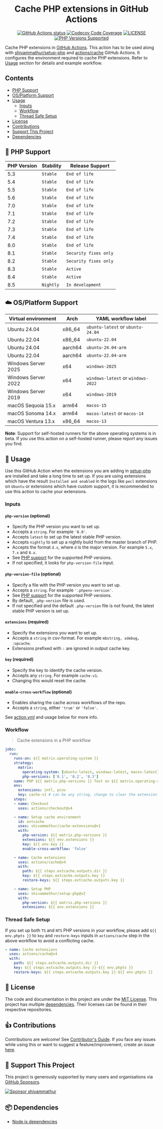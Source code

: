 <h1 align="center">Cache PHP extensions in GitHub Actions</h1>

<p align="center">
  <a href="https://github.com/shivammathur/cache-extensions" title="Cache PHP extensions in GitHub Actions"><img alt="GitHub Actions status" src="https://github.com/shivammathur/cache-extensions/workflows/Node%20test%20workflow/badge.svg"></a>
  <a href="https://codecov.io/gh/shivammathur/cache-extensions" title="Code coverage"><img alt="Codecov Code Coverage" src="https://codecov.io/gh/shivammathur/cache-extensions/branch/master/graph/badge.svg"></a>
  <a href="https://github.com/shivammathur/cache-extensions/blob/master/LICENSE" title="license"><img alt="LICENSE" src="https://img.shields.io/badge/license-MIT-428f7e.svg?logo=open%20source%20initiative&logoColor=white&labelColor=555555"></a>
  <a href="#tada-php-support" title="PHP Versions Supported"><img alt="PHP Versions Supported" src="https://img.shields.io/badge/php-5.3%20to%208.5-777bb3.svg?logo=php&logoColor=white&labelColor=555555"></a>
</p>

Cache PHP extensions in [GitHub Actions](https://github.com/features/actions "GitHub Actions"). This action has to be used along with [shivammathur/setup-php](https://github.com/shivammathur/setup-php "Setup PHP") and [actions/cache](https://github.com/actions/cache "Cache in GitHub Actions") GitHub Actions. It configures the environment required to cache PHP extensions. Refer to [Usage](#memo-usage "How to use this") section for details and example workflow.

## Contents

- [PHP Support](#tada-php-support)
- [OS/Platform Support](#cloud-osplatform-support)
- [Usage](#memo-usage)
  - [Inputs](#inputs)
  - [Workflow](#workflow)
  - [Thread Safe Setup](#thread-safe-setup)
- [License](#scroll-license)
- [Contributions](#1-contributions)
- [Support This Project](#sparkling_heart-support-this-project)
- [Dependencies](#package-dependencies)

## :tada: PHP Support

|PHP Version|Stability|Release Support|
|--- |--- |--- |
|5.3|`Stable`|`End of life`|
|5.4|`Stable`|`End of life`|
|5.5|`Stable`|`End of life`|
|5.6|`Stable`|`End of life`|
|7.0|`Stable`|`End of life`|
|7.1|`Stable`|`End of life`|
|7.2|`Stable`|`End of life`|
|7.3|`Stable`|`End of life`|
|7.4|`Stable`|`End of life`|
|8.0|`Stable`|`End of life`|
|8.1|`Stable`|`Security fixes only`|
|8.2|`Stable`|`Security fixes only`|
|8.3|`Stable`|`Active`|
|8.4|`Stable`|`Active`|
|8.5|`Nightly`|`In development`|

## :cloud: OS/Platform Support

| Virtual environment | Arch    | YAML workflow label                |
|---------------------|---------|------------------------------------|
| Ubuntu 24.04        | x86_64  | `ubuntu-latest` or `ubuntu-24.04`  |
| Ubuntu 22.04        | x86_64  | `ubuntu-22.04`                     |
| Ubuntu 24.04        | aarch64 | `ubuntu-24.04-arm`                 |
| Ubuntu 22.04        | aarch64 | `ubuntu-22.04-arm`                 |
| Windows Server 2025 | x64     | `windows-2025`                     |
| Windows Server 2022 | x64     | `windows-latest` or `windows-2022` |
| Windows Server 2019 | x64     | `windows-2019`                     |
| macOS Sequoia 15.x  | arm64   | `macos-15`                         |
| macOS Sonoma 14.x   | arm64   | `macos-latest` or `macos-14`       |
| macOS Ventura 13.x  | x86_64  | `macos-13`                         |

**Note**: Support for self-hosted runners for the above operating systems is in beta. If you use this action on a self-hosted runner, please report any issues you find.

## :memo: Usage

Use this GitHub Action when the extensions you are adding in [setup-php](https://github.com/shivammathur/setup-php "setup-php GitHub Action") are installed and take a long time to set up. If you are using extensions which have the result `Installed and enabled` in the logs like `pecl` extensions on `Ubuntu` or extensions which have custom support, it is recommended to use this action to cache your extensions.

### Inputs

#### `php-version` (optional)

- Specify the PHP version you want to set up.
- Accepts a `string`. For example `'8.0'`.
- Accepts `latest` to set up the latest stable PHP version.
- Accepts `nightly` to set up a nightly build from the master branch of PHP.
- Accepts the format `d.x`, where `d` is the major version. For example `5.x`, `7.x` and `8.x`.
- See [PHP support](#tada-php-support) for the supported PHP versions.
- If not specified, it looks for `php-version-file` input.

#### `php-version-file` (optional)

- Specify a file with the PHP version you want to set up.
- Accepts a `string`. For example `'.phpenv-version'`.
- See [PHP support](#tada-php-support) for the supported PHP versions.
- By default, `.php-version` file is used.
- If not specified and the default `.php-version` file is not found, the latest stable PHP version is set up.

#### `extensions` (required)

- Specify the extensions you want to set up.
- Accepts a `string` in csv-format. For example `mbstring, xdebug, :opcache`.
- Extensions prefixed with `:` are ignored in output cache key.

#### `key` (required)

- Specify the key to identify the cache version.
- Accepts any `string`. For example `cache-v1`.
- Changing this would reset the cache.

#### `enable-cross-workflow` (optional)

- Enables sharing the cache across workflows of the repo.
- Accepts a `string`, either `'true'` or `'false'`.

See [action.yml](action.yml "Metadata for this GitHub Action") and usage below for more info.

### Workflow

> Cache extensions in a PHP workflow

```yaml
jobs:
  run:
    runs-on: ${{ matrix.operating-system }}
    strategy:
      matrix:
        operating-system: [ubuntu-latest, windows-latest, macos-latest]
        php-versions: ['8.1', '8.2', '8.3']
    name: PHP ${{ matrix.php-versions }} Test on ${{ matrix.operating-system }}
    env:
      extensions: intl, pcov
      key: cache-v1 # can be any string, change to clear the extension cache.
    steps:
    - name: Checkout
      uses: actions/checkout@v4

    - name: Setup cache environment
      id: extcache
      uses: shivammathur/cache-extensions@v1
      with:
        php-version: ${{ matrix.php-versions }}
        extensions: ${{ env.extensions }}
        key: ${{ env.key }}
        enable-cross-workflow: 'false'

    - name: Cache extensions
      uses: actions/cache@v4
      with:
        path: ${{ steps.extcache.outputs.dir }}
        key: ${{ steps.extcache.outputs.key }}
        restore-keys: ${{ steps.extcache.outputs.key }}

    - name: Setup PHP
      uses: shivammathur/setup-php@v2
      with:
        php-version: ${{ matrix.php-versions }}
        extensions: ${{ env.extensions }}
```

### Thread Safe Setup

If you set up both `TS` and `NTS` PHP versions in your workflow, please add `${{ env.phpts }}` to `key` and `restore-keys` inputs in `actions/cache` step in the above workflow to avoid a conflicting cache.

```yaml
- name: Cache extensions
  uses: actions/cache@v4
  with:
    path: ${{ steps.extcache.outputs.dir }}
    key: ${{ steps.extcache.outputs.key }}-${{ env.phpts }}
    restore-keys: ${{ steps.extcache.outputs.key }}-${{ env.phpts }}
```

## :scroll: License

The code and documentation in this project are under the [MIT License](LICENSE "License for shivammathur/cache-extensions"). This project has multiple [dependencies](https://github.com/shivammathur/cache-extensions/network/dependencies "Dependencies for this PHP Action"). Their licenses can be found in their respective repositories.

## :+1: Contributions

Contributions are welcome! See [Contributor's Guide](.github/CONTRIBUTING.md "shivammathur/cache-extensions contribution guide"). If you face any issues while using this or want to suggest a feature/improvement, create an issue [here](https://github.com/shivammathur/cache-extensions/issues "Issues reported").

## :sparkling_heart: Support This Project

This project is generously supported by many users and organisations via [GitHub Sponsors](https://github.com/sponsors/shivammathur).

<a href="https://github.com/sponsors/shivammathur"><img src="https://setup-php.com/sponsors.svg?" alt="Sponsor shivammathur"></a>

## :package: Dependencies

- [Node.js dependencies](https://github.com/shivammathur/cache-extensions/network/dependencies "Node.js dependencies")

